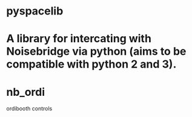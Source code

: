 # pyspacelib

A library for intercating with Noisebridge via python (aims to be compatible with python 2 and 3).
=======
# nb_ordi
ordibooth controls
